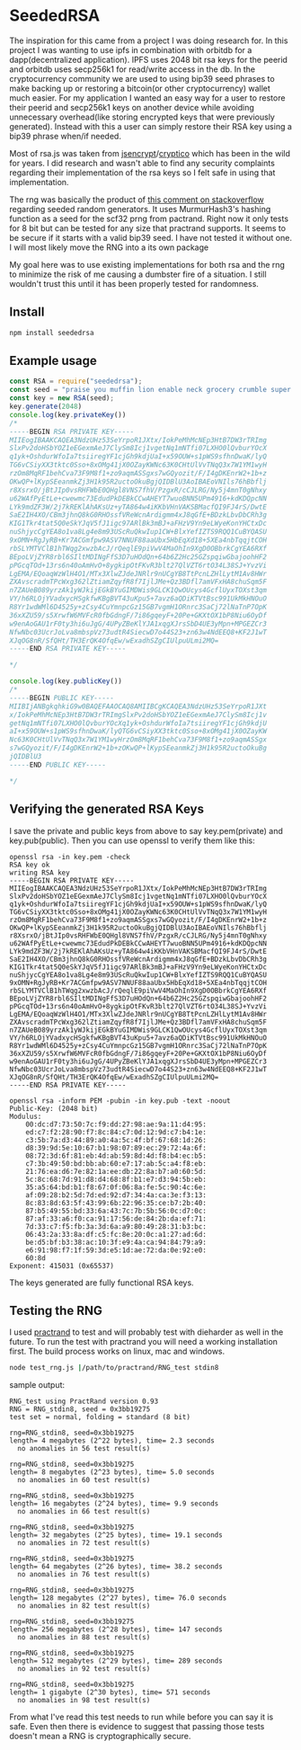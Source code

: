 # SeededRSA
The inspiration for this came from a project I was doing research for. In this project I was wanting to use ipfs in combination with orbitdb for a dapp(decentralized application). IPFS uses 2048 bit rsa keys for the peerid and orbitdb uses secp256k1 for read/write access in the db. In the cryptocurrency community we are used to using bip39 seed phrases to make backing up or restoring a bitcoin(or other cryptocurrency) wallet much easier. For my application I wanted an easy way for a user to restore their peerid and secp256k1 keys on another device while avoiding unnecessary overhead(like storing encrypted keys that were previously generated). Instead with this a user can simply restore their RSA key using a bip39 phrase when/if needed.

Most of rsa.js was taken from [jsencrypt](https://github.com/travist/jsencrypt/blob/master/src/JSEncryptRSAKey.ts)/[cryptico](https://github.com/wwwtyro/cryptico/blob/master/rsa.js) which has been in the wild for years. I did research and wasn't able to find any security complaints regarding their implementation of the rsa keys so I felt safe in using that implementation.

The rng was basically the product of [this comment on stackoverflow](https://stackoverflow.com/a/47593316/4425082) regarding seeded random generators. It uses MurmurHash3's hashing function as a seed for the scf32 prng from pactrand. Right now it only tests for 8 bit but can be tested for any size that practrand supports. It seems to be secure if it starts with a valid bip39 seed. I have not tested it without one. I will most likely move the RNG into a its own package

My goal here was to use existing implementations for both rsa and the rng to minimize the risk of me causing a dumbster fire of a situation. I still wouldn't trust this until it has been properly tested for randomness.

## Install
```bash
npm install seededrsa
```

## Example usage
```javascript
const RSA = require("seededrsa");
const seed = "praise you muffin lion enable neck grocery crumble super myself license ghost"
const key = new RSA(seed);
key.generate(2048)
console.log(key.privateKey())
/*
-----BEGIN RSA PRIVATE KEY-----
MIIEogIBAAKCAQEA3NdzUHz53SeYrpoR1JXtx/IokPeMhMcNEp3HtB7DW3rTRImg
SlxPv2doHSbYOZ1eEGexmAeJ7ClySm8Icj1vgetNq1mNTfi07LXHO0lQvburYOcX
q1yk+OshdurWfoIa7tsiiregYF1cjGh9kdjUaI+x59OUW+s1pWS9sfhnDwaK/lyQ
TG6vCSiyXX3tktc0Sso+8xOMg41jX0OZayKWNc63K0CHtUlVvTNqQ3x7W1YM1wyH
rzOm8MqRF1behCva73F9M8f1+zo9aqmASSgxs7wGQyozit/F/I4gDKEnrW2+1b+z
OKwQP+lKypSEeanmkZj3H1k95R2uctoOkuBgjQIDBlU3AoIBAEoVNIls76hBbflj
r8XsrxO/jBtJIp0vsRHFWbE0QHgl8VNS7fhV/PzgxR/cCJLRG/Ny5j4mnT0gNhxy
u62WAfPyEtLe+cwewmc73EdudPkDEBkCCwAHEYT7wuoBNN5UPm4916+kdKDQpcNN
LYk9mdZF3W/2j7kREKlAhAKsUz+yTA864w4iKKbVHnVAKSBMacfQI9FJ4rS/DwtE
SaE2IH4XO/CBm3jhnQ8kG0RHOssfVReWcnArdigmm4xJ8qGfE+BDzkLbvDbCRh3g
KIG1Tkr4tat5Q0eSkYJqV5fJ1igc97ARlBk3mBJ+aFHzV9Yn9eLWyeKonYHCtxDc
nuShjycCgYEA8o1va8Lg4e8m93UScRuQkwIup1CW+BlxYefIZTS9RQQ1CuBYQASU
9xOMN+RgJyRB+Kr7ACGmfpw9ASV7NNUF88aaUbx5HbEqXd18+5XEa4nbTqqjtCOH
rbSLYMTVClB1hTWqg2xwzbAcJ/rQeqlE9piVwV4MaOhIn9XgD0OBbrkCgYEA6RXf
BEpoLVjZYR8rbl6SIltMDINgFfS3D7uHOdQn+64b6Z2Hc25GZspqiwGbajoohHF2
pPGcqTOd+13rs6n40oAmHvO+8ygkipOtFKvR3blt27QlVZT6rtO34L38SJ+YvzVi
LgEMA/EQoaqWzWlH4O1/MTx3XlwZJdeJNRlr9nUCgYB8TtPcnLZHlLytM1Av8HWr
ZXAvscradmTPcWxg362lZtiamZqyfR8f7IjlJMe+Qz3BDfl7amVFxHA8chuSqm5F
n7ZAUeB089yrzAk1yWJkijEGkBYuGIMDWis9GLCK1QwOUcys4GcflUyxTOXst3qm
VY/h6RLOjYVadxycHSgkfwKBgBVT43uKpu5+7avz6aQDiKTVtBsc991UkMkHNOuO
R8Yr1wdWMl6D4525y+zCsy4CuYmnpcGz15GB7vgmH1ORnrc3SaCj72lNaTnP7OpK
36xXZU59/s5XrwfW6MVFcR0fbGdngF/7i86gqeyF+20Pe+GKXtOX1bP8Niu6OyDf
w9enAoGAU1rF0ty3hi6uJgG/4UPyZBeKlYJA1xqgXJrsSbD4UE3yMpn+MPGEZCr3
NfwNbc03UcrJoLva8mbspVz73udtR4SiecwD7o44S23+zn63w4NdEEQ8+KF2J1wT
XJqOG8nR/SfQHt/TH3ErQK4OfqEw/wExadhSZgCIUlpuULmi2MQ=
-----END RSA PRIVATE KEY-----

*/

console.log(key.publicKey())
/*
-----BEGIN PUBLIC KEY-----
MIIBIjANBgkqhkiG9w0BAQEFAAOCAQ8AMIIBCgKCAQEA3NdzUHz53SeYrpoR1JXt
x/IokPeMhMcNEp3HtB7DW3rTRImgSlxPv2doHSbYOZ1eEGexmAeJ7ClySm8Icj1v
getNq1mNTfi07LXHO0lQvburYOcXq1yk+OshdurWfoIa7tsiiregYF1cjGh9kdjU
aI+x59OUW+s1pWS9sfhnDwaK/lyQTG6vCSiyXX3tktc0Sso+8xOMg41jX0OZayKW
Nc63K0CHtUlVvTNqQ3x7W1YM1wyHrzOm8MqRF1behCva73F9M8f1+zo9aqmASSgx
s7wGQyozit/F/I4gDKEnrW2+1b+zOKwQP+lKypSEeanmkZj3H1k95R2uctoOkuBg
jQIDBlU3
-----END PUBLIC KEY-----

*/


```

## Verifying the generated RSA Keys

I save the private and public keys from above to say key.pem(private) and key.pub(public). Then you can use openssl to verify them like this:

```
openssl rsa -in key.pem -check
RSA key ok
writing RSA key
-----BEGIN RSA PRIVATE KEY-----
MIIEogIBAAKCAQEA3NdzUHz53SeYrpoR1JXtx/IokPeMhMcNEp3HtB7DW3rTRImg
SlxPv2doHSbYOZ1eEGexmAeJ7ClySm8Icj1vgetNq1mNTfi07LXHO0lQvburYOcX
q1yk+OshdurWfoIa7tsiiregYF1cjGh9kdjUaI+x59OUW+s1pWS9sfhnDwaK/lyQ
TG6vCSiyXX3tktc0Sso+8xOMg41jX0OZayKWNc63K0CHtUlVvTNqQ3x7W1YM1wyH
rzOm8MqRF1behCva73F9M8f1+zo9aqmASSgxs7wGQyozit/F/I4gDKEnrW2+1b+z
OKwQP+lKypSEeanmkZj3H1k95R2uctoOkuBgjQIDBlU3AoIBAEoVNIls76hBbflj
r8XsrxO/jBtJIp0vsRHFWbE0QHgl8VNS7fhV/PzgxR/cCJLRG/Ny5j4mnT0gNhxy
u62WAfPyEtLe+cwewmc73EdudPkDEBkCCwAHEYT7wuoBNN5UPm4916+kdKDQpcNN
LYk9mdZF3W/2j7kREKlAhAKsUz+yTA864w4iKKbVHnVAKSBMacfQI9FJ4rS/DwtE
SaE2IH4XO/CBm3jhnQ8kG0RHOssfVReWcnArdigmm4xJ8qGfE+BDzkLbvDbCRh3g
KIG1Tkr4tat5Q0eSkYJqV5fJ1igc97ARlBk3mBJ+aFHzV9Yn9eLWyeKonYHCtxDc
nuShjycCgYEA8o1va8Lg4e8m93UScRuQkwIup1CW+BlxYefIZTS9RQQ1CuBYQASU
9xOMN+RgJyRB+Kr7ACGmfpw9ASV7NNUF88aaUbx5HbEqXd18+5XEa4nbTqqjtCOH
rbSLYMTVClB1hTWqg2xwzbAcJ/rQeqlE9piVwV4MaOhIn9XgD0OBbrkCgYEA6RXf
BEpoLVjZYR8rbl6SIltMDINgFfS3D7uHOdQn+64b6Z2Hc25GZspqiwGbajoohHF2
pPGcqTOd+13rs6n40oAmHvO+8ygkipOtFKvR3blt27QlVZT6rtO34L38SJ+YvzVi
LgEMA/EQoaqWzWlH4O1/MTx3XlwZJdeJNRlr9nUCgYB8TtPcnLZHlLytM1Av8HWr
ZXAvscradmTPcWxg362lZtiamZqyfR8f7IjlJMe+Qz3BDfl7amVFxHA8chuSqm5F
n7ZAUeB089yrzAk1yWJkijEGkBYuGIMDWis9GLCK1QwOUcys4GcflUyxTOXst3qm
VY/h6RLOjYVadxycHSgkfwKBgBVT43uKpu5+7avz6aQDiKTVtBsc991UkMkHNOuO
R8Yr1wdWMl6D4525y+zCsy4CuYmnpcGz15GB7vgmH1ORnrc3SaCj72lNaTnP7OpK
36xXZU59/s5XrwfW6MVFcR0fbGdngF/7i86gqeyF+20Pe+GKXtOX1bP8Niu6OyDf
w9enAoGAU1rF0ty3hi6uJgG/4UPyZBeKlYJA1xqgXJrsSbD4UE3yMpn+MPGEZCr3
NfwNbc03UcrJoLva8mbspVz73udtR4SiecwD7o44S23+zn63w4NdEEQ8+KF2J1wT
XJqOG8nR/SfQHt/TH3ErQK4OfqEw/wExadhSZgCIUlpuULmi2MQ=
-----END RSA PRIVATE KEY-----
```

```
openssl rsa -inform PEM -pubin -in key.pub -text -noout
Public-Key: (2048 bit)
Modulus:
    00:dc:d7:73:50:7c:f9:dd:27:98:ae:9a:11:d4:95:
    ed:c7:f2:28:90:f7:8c:84:c7:0d:12:9d:c7:b4:1e:
    c3:5b:7a:d3:44:89:a0:4a:5c:4f:bf:67:68:1d:26:
    d8:39:9d:5e:10:67:b1:98:07:89:ec:29:72:4a:6f:
    08:72:3d:6f:81:eb:4d:ab:59:8d:4d:f8:b4:ec:b5:
    c7:3b:49:50:bd:bb:ab:60:e7:17:ab:5c:a4:f8:eb:
    21:76:ea:d6:7e:82:1a:ee:db:22:8a:b7:a0:60:5d:
    5c:8c:68:7d:91:d8:d4:68:8f:b1:e7:d3:94:5b:eb:
    35:a5:64:bd:b1:f8:67:0f:06:8a:fe:5c:90:4c:6e:
    af:09:28:b2:5d:7d:ed:92:d7:34:4a:ca:3e:f3:13:
    8c:83:8d:63:5f:43:99:6b:22:96:35:ce:b7:2b:40:
    87:b5:49:55:bd:33:6a:43:7c:7b:5b:56:0c:d7:0c:
    87:af:33:a6:f0:ca:91:17:56:de:84:2b:da:ef:71:
    7d:33:c7:f5:fb:3a:3d:6a:a9:80:49:28:31:b3:bc:
    06:43:2a:33:8a:df:c5:fc:8e:20:0c:a1:27:ad:6d:
    be:d5:bf:b3:38:ac:10:3f:e9:4a:ca:94:84:79:a9:
    e6:91:98:f7:1f:59:3d:e5:1d:ae:72:da:0e:92:e0:
    60:8d
Exponent: 415031 (0x65537)
```

The keys generated are fully functional RSA keys.

## Testing the RNG
I used [practrand](http://pracrand.sourceforge.net/) to test and will probably test with dieharder as well in the future. To run the test with practrand you will need a working installation first. The build process works on linux, mac and windows. 


```bash
node test_rng.js |/path/to/practrand/RNG_test stdin8
```

sample output:
```
RNG_test using PractRand version 0.93
RNG = RNG_stdin8, seed = 0x3bb19275
test set = normal, folding = standard (8 bit)

rng=RNG_stdin8, seed=0x3bb19275
length= 4 megabytes (2^22 bytes), time= 2.3 seconds 
  no anomalies in 56 test result(s)

rng=RNG_stdin8, seed=0x3bb19275
length= 8 megabytes (2^23 bytes), time= 5.0 seconds 
  no anomalies in 60 test result(s)

rng=RNG_stdin8, seed=0x3bb19275
length= 16 megabytes (2^24 bytes), time= 9.9 seconds
  no anomalies in 66 test result(s)

rng=RNG_stdin8, seed=0x3bb19275
length= 32 megabytes (2^25 bytes), time= 19.1 seconds
  no anomalies in 72 test result(s)

rng=RNG_stdin8, seed=0x3bb19275
length= 64 megabytes (2^26 bytes), time= 38.2 seconds
  no anomalies in 76 test result(s)

rng=RNG_stdin8, seed=0x3bb19275
length= 128 megabytes (2^27 bytes), time= 76.0 seconds
  no anomalies in 82 test result(s)

rng=RNG_stdin8, seed=0x3bb19275
length= 256 megabytes (2^28 bytes), time= 147 seconds
  no anomalies in 88 test result(s)

rng=RNG_stdin8, seed=0x3bb19275
length= 512 megabytes (2^29 bytes), time= 289 seconds
  no anomalies in 92 test result(s)

rng=RNG_stdin8, seed=0x3bb19275
length= 1 gigabyte (2^30 bytes), time= 571 seconds
  no anomalies in 98 test result(s)

```

From what I've read this test needs to run while before you can say it is safe. Even then there is evidence to suggest that passing those tests doesn't mean a RNG is cryptographically secure.
